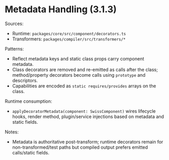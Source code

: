 <!--
Copyright (c) 2024 Themba Mzumara
This file is part of SwissJS Framework. All rights reserved.
Licensed under the MIT License. See LICENSE in the project root for license information.
-->

# Metadata Handling (3.1.3)

Sources:
- Runtime: `packages/core/src/component/decorators.ts`
- Transformers: `packages/compiler/src/transformers/*`

Patterns:
- Reflect metadata keys and static class props carry component metadata.
- Class decorators are removed and re-emitted as calls after the class; method/property decorators become calls using `prototype` and descriptors.
- Capabilities are encoded as `static requires/provides` arrays on the class.

Runtime consumption:
- `applyDecoratorMetadata(component: SwissComponent)` wires lifecycle hooks, render method, plugin/service injections based on metadata and static fields.

Notes:
- Metadata is authoritative post-transform; runtime decorators remain for non-transformed/test paths but compiled output prefers emitted calls/static fields.
